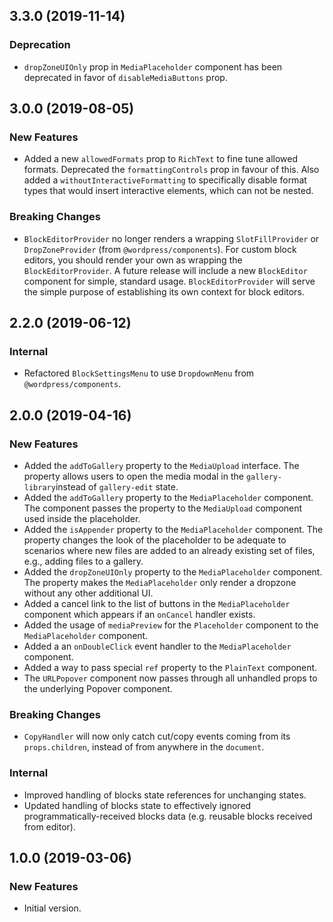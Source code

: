 ## 3.3.0 (2019-11-14)

### Deprecation

- `dropZoneUIOnly` prop in `MediaPlaceholder` component has been deprecated in favor of `disableMediaButtons` prop.

## 3.0.0 (2019-08-05)

### New Features

- Added a new `allowedFormats` prop to `RichText` to fine tune allowed formats. Deprecated the `formattingControls` prop in favour of this. Also added a `withoutInteractiveFormatting` to specifically disable format types that would insert interactive elements, which can not be nested.

### Breaking Changes

- `BlockEditorProvider` no longer renders a wrapping `SlotFillProvider` or `DropZoneProvider` (from `@wordpress/components`). For custom block editors, you should render your own as wrapping the `BlockEditorProvider`. A future release will include a new `BlockEditor` component for simple, standard usage. `BlockEditorProvider` will serve the simple purpose of establishing its own context for block editors.

## 2.2.0 (2019-06-12)

### Internal

- Refactored `BlockSettingsMenu` to use `DropdownMenu` from `@wordpress/components`.

## 2.0.0 (2019-04-16)

### New Features

- Added the `addToGallery` property to the `MediaUpload` interface. The property allows users to open the media modal in the `gallery-library`instead of `gallery-edit` state.
- Added the `addToGallery` property to the `MediaPlaceholder` component. The component passes the property to the `MediaUpload` component used inside the placeholder.
- Added the `isAppender` property to the `MediaPlaceholder` component. The property changes the look of the placeholder to be adequate to scenarios where new files are added to an already existing set of files, e.g., adding files to a gallery.
- Added the `dropZoneUIOnly` property to the `MediaPlaceholder` component. The property makes the `MediaPlaceholder` only render a dropzone without any other additional UI.
- Added a cancel link to the list of buttons in the `MediaPlaceholder` component which appears if an `onCancel` handler exists.
- Added the usage of `mediaPreview` for the `Placeholder` component to the `MediaPlaceholder` component.
- Added a an `onDoubleClick` event handler to the `MediaPlaceholder` component.
- Added a way to pass special `ref` property to the `PlainText` component.
- The `URLPopover` component now passes through all unhandled props to the underlying Popover component.

### Breaking Changes

- `CopyHandler` will now only catch cut/copy events coming from its `props.children`, instead of from anywhere in the `document`.

### Internal

- Improved handling of blocks state references for unchanging states.
- Updated handling of blocks state to effectively ignored programmatically-received blocks data (e.g. reusable blocks received from editor).

## 1.0.0 (2019-03-06)

### New Features

- Initial version.
